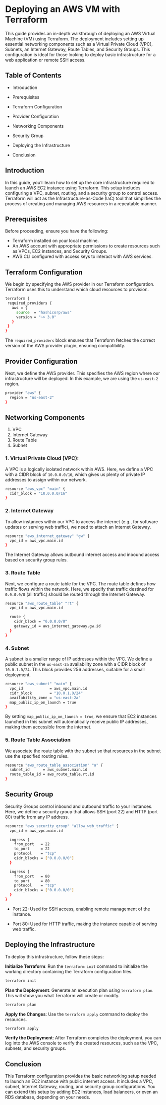 # Deploying an AWS VM with Terraform
This guide provides an in-depth walkthrough of deploying an AWS Virtual Machine (VM) using Terraform. The deployment includes setting up essential networking components such as a Virtual Private Cloud (VPC), Subnets, an Internet Gateway, Route Tables, and Security Groups. This configuration is ideal for those looking to deploy basic infrastructure for a web application or remote SSH access.

## Table of Contents
* Introduction
+ Prerequisites
- Terraform Configuration
* Provider Configuration
- Networking Components
* Security Group
+ Deploying the Infrastructure
- Conclusion

  
## Introduction
In this guide, you’ll learn how to set up the core infrastructure required to launch an AWS EC2 instance using Terraform. This setup includes configuring a VPC, subnet, routing, and a security group to control access. Terraform will act as the Infrastructure-as-Code (IaC) tool that simplifies the process of creating and managing AWS resources in a repeatable manner.

## Prerequisites
Before proceeding, ensure you have the following:

* Terraform installed on your local machine.
* An AWS account with appropriate permissions to create resources such as VPCs, EC2 instances, and Security Groups.
* AWS CLI configured with access keys to interact with AWS services.

  
## Terraform Configuration
  
We begin by specifying the AWS provider in our Terraform configuration. Terraform uses this to understand which cloud resources to provision.

 ```bash
terraform {
  required_providers {
    aws = {
      source  = "hashicorp/aws"
      version = "~> 3.0"
    }
  }
}
```
The ```required_providers``` block ensures that Terraform fetches the correct version of the AWS provider plugin, ensuring compatibility.

## Provider Configuration
Next, we define the AWS provider. This specifies the AWS region where our infrastructure will be deployed. In this example, we are using the ```us-east-2``` region.

```bash
provider "aws" {
  region = "us-east-2"
}
```
## Networking Components
1.  VPC
2.  Internet Gateway
3.  Route Table
4.  Subnet
### 1. Virtual Private Cloud (VPC):
A VPC is a logically isolated network within AWS. Here, we define a VPC with a CIDR block of ```10.0.0.0/16```, which gives us plenty of private IP addresses to assign within our network.

```bash
resource "aws_vpc" "main" {
  cidr_block = "10.0.0.0/16"
}
```
### 2. Internet Gateway
To allow instances within our VPC to access the internet (e.g., for software updates or serving web traffic), we need to attach an Internet Gateway.
```bash
resource "aws_internet_gateway" "gw" {
  vpc_id = aws_vpc.main.id
}
```

The Internet Gateway allows outbound internet access and inbound access based on security group rules.

### 3. Route Table
Next, we configure a route table for the VPC. The route table defines how traffic flows within the network. Here, we specify that traffic destined for ```0.0.0.0/0``` (all traffic) should be routed through the Internet Gateway.
```bash
resource "aws_route_table" "rt" {
  vpc_id = aws_vpc.main.id

  route {
    cidr_block = "0.0.0.0/0"
    gateway_id = aws_internet_gateway.gw.id
  }
}
```

### 4. Subnet
A subnet is a smaller range of IP addresses within the VPC. We define a public subnet in the ```us-east-2a``` availability zone with a CIDR block of ```10.0.1.0/24```. This block provides 256 addresses, suitable for a small deployment.

```bash
resource "aws_subnet" "main" {
  vpc_id            = aws_vpc.main.id
  cidr_block        = "10.0.1.0/24"
  availability_zone = "us-east-2a"
  map_public_ip_on_launch = true
}
```


By setting ```map_public_ip_on_launch = true```, we ensure that EC2 instances launched in this subnet will automatically receive public IP addresses, making them accessible from the internet.

### 5. Route Table Association
We associate the route table with the subnet so that resources in the subnet use the specified routing rules.

```bash
resource "aws_route_table_association" "a" {
  subnet_id      = aws_subnet.main.id
  route_table_id = aws_route_table.rt.id
}
```
## Security Group
Security Groups control inbound and outbound traffic to your instances. Here, we define a security group that allows SSH (port 22) and HTTP (port 80) traffic from any IP address.
```bash
resource "aws_security_group" "allow_web_traffic" {
  vpc_id = aws_vpc.main.id

  ingress {
    from_port   = 22
    to_port     = 22
    protocol    = "tcp"
    cidr_blocks = ["0.0.0.0/0"]
  }

  ingress {
    from_port   = 80
    to_port     = 80
    protocol    = "tcp"
    cidr_blocks = ["0.0.0.0/0"]
  }
}
```


* Port 22: Used for SSH access, enabling remote management of the instance.
+ Port 80: Used for HTTP traffic, making the instance capable of serving web traffic.

## Deploying the Infrastructure
To deploy this infrastructure, follow these steps:

**Initialize Terraform**: Run the ```terraform init``` command to initialize the working directory containing the Terraform configuration files.
```bash
terraform init
```

**Plan the Deployment**: Generate an execution plan using ```terraform plan```. This will show you what Terraform will create or modify.
```bash
terraform plan
```
**Apply the Changes**: Use the ```terraform apply``` command to deploy the resources.
```bash
terraform apply
```
**Verify the Deployment**: After Terraform completes the deployment, you can log into the AWS console to verify the created resources, such as the VPC, subnets, and security groups.

## Conclusion
This Terraform configuration provides the basic networking setup needed to launch an EC2 instance with public internet access. It includes a VPC, subnet, Internet Gateway, routing, and security group configurations. You can extend this setup by adding EC2 instances, load balancers, or even an RDS database, depending on your needs.
